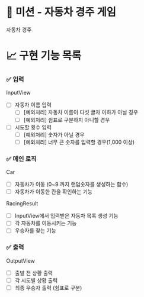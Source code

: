 # 🚀 미션 - 자동차 경주 게임

자동차 경주

# 📈 구현 기능 목록

### ✅ 입력

InputView
- [ ] 자동차 이름 입력
	- [ ] [예외처리] 자동차 이름이 다섯 글자 이하가 아닐 경우
	- [ ] [예외처리] 쉼표로 구분하지 아니할 경우

- [ ] 시도할 횟수 입력
	- [ ] [예외처리] 숫자가 아닐 경우
	- [ ] [예외처리] 너무 큰 숫자를 입력할 경우(1,000 이상)

### ✅ 메인 로직

Car
- [ ] 자동차가 이동 (0~9 까지 랜덤숫자를 생성하는 함수)
- [ ] 자동차가 이동한 칸을 확인하는 기능

RacingResult
- [ ] InputView에서 입력받은 자동차 목록 생성 기능
- [ ] 각 자동차를 이동시키는 기능
- [ ] 우승자를 찾는 기능

### ✅ 출력

OutputView
- [ ] 출발 전 상황 출력
- [ ] 각 시도별 상황 출력
- [ ] 최종 우승자 출력 (쉼표로 구분)